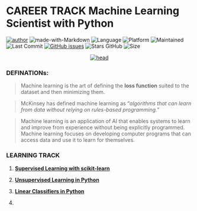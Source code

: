 # CAREER TRACK Machine Learning Scientist with Python

[![author](https://img.shields.io/badge/author-mohd--faizy-red)](https://github.com/mohd-faizy)
![made-with-Markdown](https://img.shields.io/badge/Made%20with-markdown-blue)
![Language](https://img.shields.io/github/languages/top/mohd-faizy/CAREER-TRACK-Machine-Learning-Scientist-with-Python)
![Platform](https://img.shields.io/badge/platform-jupyter%20labs-blue)
![Maintained](https://img.shields.io/maintenance/yes/2022)
![Last Commit](https://img.shields.io/github/last-commit/mohd-faizy/CAREER-TRACK-Machine-Learning-Scientist-with-Python)
[![GitHub issues](https://img.shields.io/github/issues/mohd-faizy/CAREER-TRACK-Machine-Learning-Scientist-with-Python)](https://github.com/mohd-faizy/CAREER-TRACK-Machine-Learning-Scientist-with-Python)
![Stars GitHub](https://img.shields.io/github/stars/mohd-faizy/CAREER-TRACK-Machine-Learning-Scientist-with-Python)
![Size](https://img.shields.io/github/repo-size/mohd-faizy/CAREER-TRACK-Machine-Learning-Scientist-with-Python)

 <p align='center'>
  <a href="#">
    <img src='https://github.com/mohd-faizy/CAREER-TRACK-Machine-Learning-Scientist-with-Python/blob/main/_oth/head.gif?raw=true' alt="head">
  </a>
</p>

### **DEFINATIONs**:
 > Machine learning is the art of defining the **loss function** suited to the dataset and then minimizing them.

 > McKinsey has defined machine learning as “*algorithms that can learn from data without relying on rules-based programming.*”

> Machine learning is an application of AI that enables systems to learn and improve from experience without being explicitly programmed. Machine learning focuses on developing computer programs that can access data and use it to learn for themselves.
> 
### **LEARNING TRACK**

1. [**Supervised Learning with scikit-learn**](https://github.com/mohd-faizy/CAREER-TRACK-Machine-Learning-Scientist-with-Python/tree/main/01_Supervised%20Learning%20with%20scikit-learn)

2. [**Unsupervised Learning in Python**](https://github.com/mohd-faizy/CAREER-TRACK-Machine-Learning-Scientist-with-Python/tree/main/02_Unsupervised%20Learning%20in%20Python)

3. [**Linear Classifiers in Python**]()

4. []()


